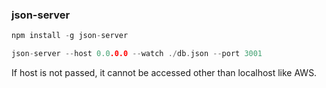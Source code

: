 ### json-server

```c
npm install -g json-server
```
```c
json-server --host 0.0.0.0 --watch ./db.json --port 3001
```

If host is not passed, it cannot be accessed other than localhost like AWS.